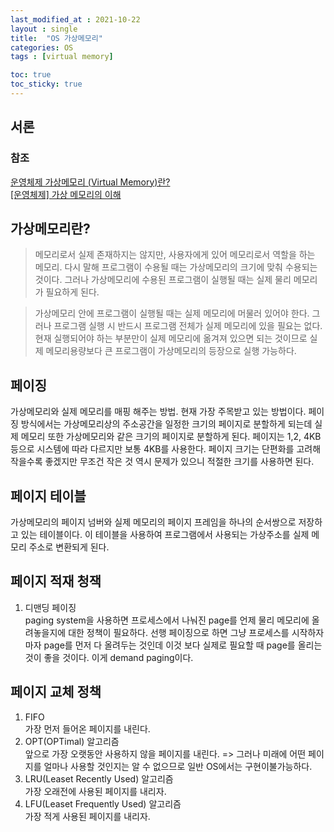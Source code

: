 ```yaml
---
last_modified_at : 2021-10-22
layout : single
title:  "OS 가상메모리"
categories: OS
tags : [virtual memory]

toc: true
toc_sticky: true
---
```

## 서론
### 참조
<a target = '_blank' href='https://vmilsh.tistory.com/384'>운영체제 가상메모리 (Virtual Memory)란?</a>  
<a target = '_blank' href='https://libertegrace.tistory.com/entry/%EC%9A%B4%EC%98%81%EC%B2%B4%EC%A0%9C-%EA%B0%80%EC%83%81-%EB%A9%94%EB%AA%A8%EB%A6%AC%EC%9D%98-%EC%9D%B4%ED%95%B4'>[운영체제] 가상 메모리의 이해</a>

## 가상메모리란?
> 메모리로서 실제 존재하지는 않지만, 사용자에게 있어 메모리로서 역할을 하는 메모리. 다시 말해 프로그램이 수용될 때는 가상메모리의 크기에 맞춰 수용되는 것이다. 그러나 가상메모리에 수용된 프로그램이 실행될 때는 실제 물리 메모리가 필요하게 된다.

> 가상메모리 안에 프로그램이 실행될 때는 실제 메모리에 머물러 있어야 한다. 그러나 프로그램 실행 시 반드시 프로그램 전체가 실제 메모리에 있을 필요는 없다. 현재 실행되어야 하는 부분만이 실제 메모리에 옮겨져 있으면 되는 것이므로 실제 메모리용량보다 큰 프로그램이 가상메모리의 등장으로 실행 가능하다.

## 페이징
가상메모리와 실제 메모리를 매핑 해주는 방법. 현재 가장 주목받고 있는 방법이다.
페이징 방식에서는 가상메모리상의 주소공간을 일정한 크기의 페이지로 분할하게 되는데 실제 메모리 또한 가상메모리와 같은 크기의 페이지로 분할하게 된다. 페이지는 1,2, 4KB 등으로 시스템에 따라 다르지만 보통 4KB를 사용한다. 페이지 크기는 단편화를 고려해 작을수록 좋겠지만 무조건 작은 것 역시 문제가 있으니 적절한 크기를 사용하면 된다.

## 페이지 테이블
가상메모리의 페이지 넘버와 실제 메모리의 페이지 프레임을 하나의 순서쌍으로 저장하고 있는 테이블이다. 이 테이블을 사용하여 프로그램에서 사용되는 가상주소를 실제 메모리 주소로 변환되게 된다.

## 페이지 적재 청잭
1. 디맨딩 페이징  
paging system을 사용하면 프로세스에서 나눠진 page를 언제 물리 메모리에 올려놓을지에 대한 정책이 필요하다. 선행 페이징으로 하면 그냥 프로세스를 시작하자마자 page를 먼저 다 올려두는 것인데 이것 보다 실제로 필요할 때 page를 올리는 것이 좋을 것이다. 이게 demand paging이다.

## 페이지 교체 정책
1. FIFO  
가장 먼저 들어온 페이지를 내린다.
2. OPT(OPTimal) 알고리즘  
앞으로 가장 오랫동안 사용하지 않을 페이지를 내린다. => 그러나 미래에 어떤 페이지를 얼마나 사용할 것인지는 알 수 없으므로 일반 OS에서는 구현이불가능하다.
3. LRU(Leaset Recently Used) 알고리즘  
가장 오래전에 사용된 페이지를 내리자.
4. LFU(Leaset Frequently Used) 알고리즘  
가장 적게 사용된 페이지를 내리자.
